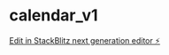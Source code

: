 # calendar_v1

[Edit in StackBlitz next generation editor ⚡️](https://stackblitz.com/~/github.com/ziherMP-dev/calendar_v1)